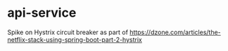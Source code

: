 # api-service
Spike on Hystrix circuit breaker as part of https://dzone.com/articles/the-netflix-stack-using-spring-boot-part-2-hystrix
